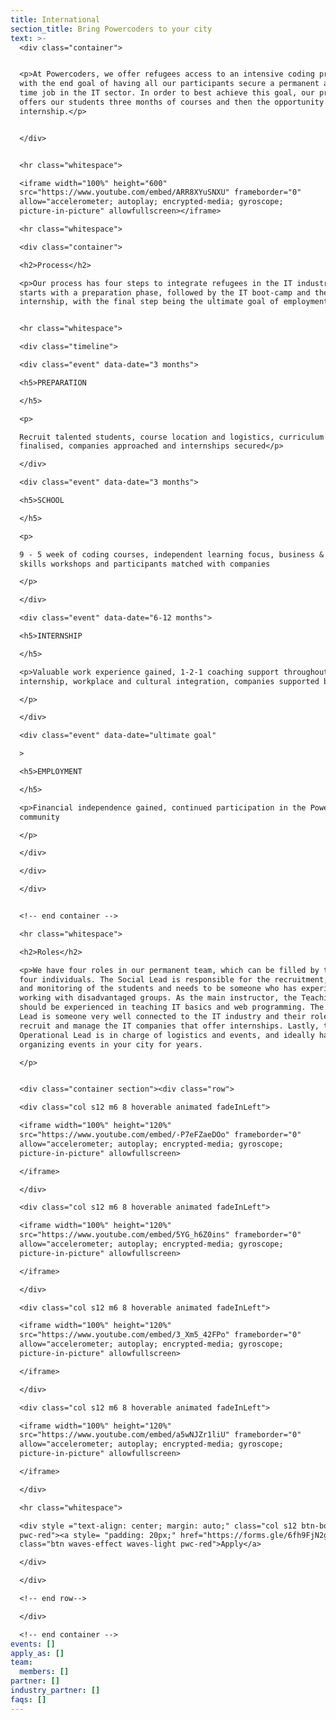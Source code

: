 ```yaml
---
title: International
section_title: Bring Powercoders to your city
text: >-
  <div class="container">


  <p>At Powercoders, we offer refugees access to an intensive coding program
  with the end goal of having all our participants secure a permanent and full
  time job in the IT sector. In order to best achieve this goal, our program
  offers our students three months of courses and then the opportunity to do an
  internship.</p>


  </div>


  <hr class="whitespace">

  <iframe width="100%" height="600"
  src="https://www.youtube.com/embed/ARR8XYuSNXU" frameborder="0"
  allow="accelerometer; autoplay; encrypted-media; gyroscope;
  picture-in-picture" allowfullscreen></iframe>

  <hr class="whitespace">

  <div class="container">

  <h2>Process</h2>

  <p>Our process has four steps to integrate refugees in the IT industry. It
  starts with a preparation phase, followed by the IT boot-camp and then the
  internship, with the final step being the ultimate goal of employment.</p>


  <hr class="whitespace">

  <div class="timeline">

  <div class="event" data-date="3 months">

  <h5>PREPARATION

  </h5>

  <p>

  Recruit talented students, course location and logistics, curriculum
  finalised, companies approached and internships secured</p>

  </div>

  <div class="event" data-date="3 months">

  <h5>SCHOOL

  </h5>

  <p>

  9 - 5 week of coding courses, independent learning focus, business & soft
  skills workshops and participants matched with companies

  </p>

  </div>

  <div class="event" data-date="6-12 months">

  <h5>INTERNSHIP

  </h5>

  <p>Valuable work experience gained, 1-2-1 coaching support throughout
  internship, workplace and cultural integration, companies supported by team

  </p>

  </div>

  <div class="event" data-date="ultimate goal"

  >

  <h5>EMPLOYMENT

  </h5>

  <p>Financial independence gained, continued participation in the Powercoders
  community

  </p>

  </div>

  </div>

  </div>


  <!-- end container -->

  <hr class="whitespace">

  <h2>Roles</h2>

  <p>We have four roles in our permanent team, which can be filled by two to
  four individuals. The Social Lead is responsible for the recruitment, support
  and monitoring of the students and needs to be someone who has experience in
  working with disadvantaged groups. As the main instructor, the Teaching Lead
  should be experienced in teaching IT basics and web programming. The Industry
  Lead is someone very well connected to the IT industry and their role is to
  recruit and manage the IT companies that offer internships. Lastly, the
  Operational Lead is in charge of logistics and events, and ideally has been
  organizing events in your city for years.

  </p>


  <div class="container section"><div class="row">

  <div class="col s12 m6 8 hoverable animated fadeInLeft">

  <iframe width="100%" height="120%"
  src="https://www.youtube.com/embed/-P7eFZaeDOo" frameborder="0"
  allow="accelerometer; autoplay; encrypted-media; gyroscope;
  picture-in-picture" allowfullscreen>

  </iframe>

  </div>

  <div class="col s12 m6 8 hoverable animated fadeInLeft">

  <iframe width="100%" height="120%"
  src="https://www.youtube.com/embed/5YG_h6Z0ins" frameborder="0"
  allow="accelerometer; autoplay; encrypted-media; gyroscope;
  picture-in-picture" allowfullscreen>

  </iframe>

  </div>

  <div class="col s12 m6 8 hoverable animated fadeInLeft">

  <iframe width="100%" height="120%"
  src="https://www.youtube.com/embed/3_Xm5_42FPo" frameborder="0"
  allow="accelerometer; autoplay; encrypted-media; gyroscope;
  picture-in-picture" allowfullscreen>

  </iframe>

  </div>

  <div class="col s12 m6 8 hoverable animated fadeInLeft">

  <iframe width="100%" height="120%"
  src="https://www.youtube.com/embed/a5wNJZr1liU" frameborder="0"
  allow="accelerometer; autoplay; encrypted-media; gyroscope;
  picture-in-picture" allowfullscreen>

  </iframe>

  </div>

  <hr class="whitespace">

  <div style ="text-align: center; margin: auto;" class="col s12 btn-box
  pwc-red"><a style= "padding: 20px;" href="https://forms.gle/6fh9FjN2gvP6U7fQ7"
  class="btn waves-effect waves-light pwc-red">Apply</a>

  </div>

  </div>

  <!-- end row-->

  </div>

  <!-- end container -->
events: []
apply_as: []
team:
  members: []
partner: []
industry_partner: []
faqs: []
---
```



